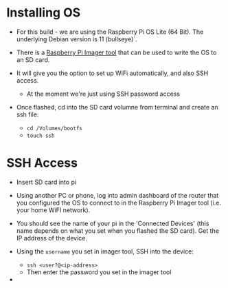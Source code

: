 # Installing OS

* For this build - we are using the Raspberry Pi OS Lite (64 Bit). The underlying Debian version is 11 (bullseye)`.

* There is a [Raspberry Pi Imager tool](https://www.raspberrypi.com/software/) that can be used to write the OS to an SD card.

* It will give you the option to set up WiFi automatically, and also SSH access.
  * At the moment we're just using SSH password access

* Once flashed, cd into the SD card volumne from terminal and create an ssh file:
  * `cd /Volumes/bootfs`
  * `touch ssh`

# SSH Access

* Insert SD card into pi

* Using another PC or phone, log into admin dashboard of the router that you configured the OS to connect to in the Raspberry Pi Imager tool (i.e. your home WiFI network).

* You should see the name of your pi in the 'Connected Devices' (this name depends on what you set when you flashed the SD card). Get the IP address of the device.

* Using the `username` you set in imager tool, SSH into the device:
  * `ssh <user?@<ip-address>`
  * Then enter the password you set in the imager tool
 
* 
